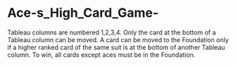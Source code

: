 # Ace-s_High_Card_Game-
 Tableau columns are numbered 1,2,3,4.  Only the card at the bottom of a Tableau column can be moved. A card can be moved to the Foundation only if a higher ranked card of the same suit is at the bottom of another Tableau column. To win, all cards except aces must be in the Foundation.

